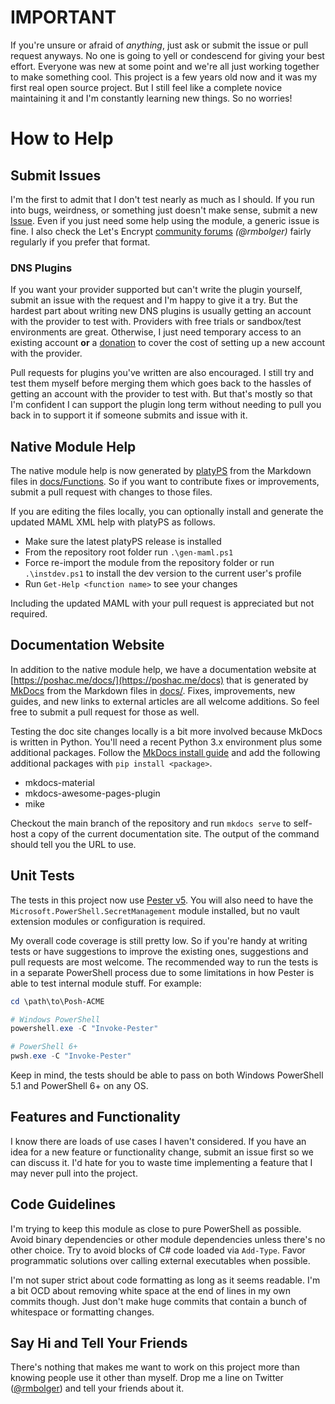 # IMPORTANT

If you're unsure or afraid of *anything*, just ask or submit the issue or pull request anyways. No one is going to yell or condescend for giving your best effort. Everyone was new at some point and we're all just working together to make something cool. This project is a few years old now and it was my first real open source project. But I still feel like a complete novice maintaining it and I'm constantly learning new things. So no worries!

# How to Help

## Submit Issues

I'm the first to admit that I don't test nearly as much as I should. If you run into bugs, weirdness, or something just doesn't make sense, submit a new [Issue](https://github.com/rmbolger/Posh-ACME/issues). Even if you just need some help using the module, a generic issue is fine. I also check the Let's Encrypt [community forums](https://community.letsencrypt.org/) *(@rmbolger)* fairly regularly if you prefer that format.

### DNS Plugins

If you want your provider supported but can't write the plugin yourself, submit an issue with the request and I'm happy to give it a try. But the hardest part about writing new DNS plugins is usually getting an account with the provider to test with. Providers with free trials or sandbox/test environments are great. Otherwise, I just need temporary access to an existing account **or** a [donation](https://github.com/sponsors/rmbolger?frequency=one-time) to cover the cost of setting up a new account with the provider.

Pull requests for plugins you've written are also encouraged. I still try and test them myself before merging them which goes back to the hassles of getting an account with the provider to test with. But that's mostly so that I'm confident I can support the plugin long term without needing to pull you back in to support it if someone submits and issue with it.

## Native Module Help

The native module help is now generated by [platyPS](https://github.com/PowerShell/platyPS) from the Markdown files in [docs/Functions](https://github.com/rmbolger/Posh-ACME/tree/main/docs/Functions). So if you want to contribute fixes or improvements, submit a pull request with changes to those files.

If you are editing the files locally, you can optionally install and generate the updated MAML XML help with platyPS as follows.

- Make sure the latest platyPS release is installed
- From the repository root folder run `.\gen-maml.ps1`
- Force re-import the module from the repository folder or run `.\instdev.ps1` to install the dev version to the current user's profile
- Run `Get-Help <function name>` to see your changes

Including the updated MAML with your pull request is appreciated but not required.

## Documentation Website

In addition to the native module help, we have a documentation website at [https://poshac.me/docs/](https://poshac.me/docs) that is generated by [MkDocs](https://www.mkdocs.org/) from the Markdown files in [docs/](https://github.com/rmbolger/Posh-ACME/tree/main/docs/). Fixes, improvements, new guides, and new links to external articles are all welcome additions. So feel free to submit a pull request for those as well.

Testing the doc site changes locally is a bit more involved because MkDocs is written in Python. You'll need a recent Python 3.x environment plus some additional packages. Follow the [MkDocs install guide](https://www.mkdocs.org/user-guide/installation/) and add the following additional packages with `pip install <package>`.

- mkdocs-material
- mkdocs-awesome-pages-plugin
- mike

Checkout the main branch of the repository and run `mkdocs serve` to self-host a copy of the current documentation site. The output of the command should tell you the URL to use.

## Unit Tests

The tests in this project now use [Pester v5](https://pester.dev/docs/quick-start). You will also need to have the `Microsoft.PowerShell.SecretManagement` module installed, but no vault extension modules or configuration is required.

My overall code coverage is still pretty low. So if you're handy at writing tests or have suggestions to improve the existing ones, suggestions and pull requests are most welcome. The recommended way to run the tests is in a separate PowerShell process due to some limitations in how Pester is able to test internal module stuff. For example:

```powershell
cd \path\to\Posh-ACME

# Windows PowerShell
powershell.exe -C "Invoke-Pester"

# PowerShell 6+
pwsh.exe -C "Invoke-Pester"
```

Keep in mind, the tests should be able to pass on both Windows PowerShell 5.1 and PowerShell 6+ on any OS.

## Features and Functionality

I know there are loads of use cases I haven't considered. If you have an idea for a new feature or functionality change, submit an issue first so we can discuss it. I'd hate for you to waste time implementing a feature that I may never pull into the project.

## Code Guidelines

I'm trying to keep this module as close to pure PowerShell as possible. Avoid binary dependencies or other module dependencies unless there's no other choice. Try to avoid blocks of C# code loaded via `Add-Type`. Favor programmatic solutions over calling external executables when possible.

I'm not super strict about code formatting as long as it seems readable. I'm a bit OCD about removing white space at the end of lines in my own commits though. Just don't make huge commits that contain a bunch of whitespace or formatting changes.

## Say Hi and Tell Your Friends

There's nothing that makes me want to work on this project more than knowing people use it other than myself. Drop me a line on Twitter ([@rmbolger](https://twitter.com/rmbolger)) and tell your friends about it.
